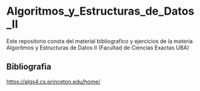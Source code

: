 # Algoritmos_y_Estructuras_de_Datos_II
Este repositorio consta del material bibliografico y ejercicios de la materia Algoritmos y Estructuras de Datos II (Facultad de Ciencias Exactas UBA)

## Bibliografia
https://algs4.cs.princeton.edu/home/

